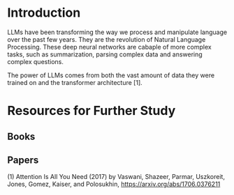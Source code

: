 # Introduction

LLMs have been transforming the way we process and manipulate language over the past few years.
They are the revolution of Natural Language Processing. These deep neural networks are cabaple of more complex tasks, such as summarization, parsing complex data and answering complex questions.

The power of LLMs comes from both the vast amount of data they were trained on and the transformer architecture [1].


# Resources for Further Study
## Books

## Papers

(1) Attention Is All You Need (2017) by Vaswani, Shazeer, Parmar, Uszkoreit, Jones, Gomez, Kaiser, and Polosukhin, https://arxiv.org/abs/1706.0376211
